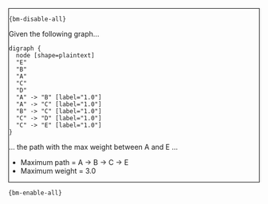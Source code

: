 <div style="border:1px solid black;">

`{bm-disable-all}`

Given the following graph...

````{dot}
digraph {
  node [shape=plaintext]
  "E"
  "B"
  "A"
  "C"
  "D"
  "A" -> "B" [label="1.0"]
  "A" -> "C" [label="1.0"]
  "B" -> "C" [label="1.0"]
  "C" -> "D" [label="1.0"]
  "C" -> "E" [label="1.0"]
}
````

... the path with the max weight between A and E ...
 * Maximum path = A -> B -> C -> E
 * Maximum weight = 3.0
</div>

`{bm-enable-all}`

